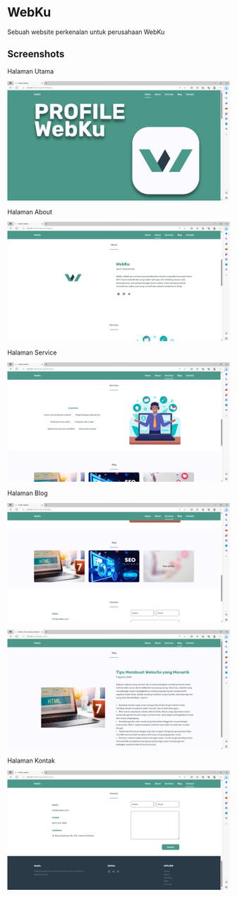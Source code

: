 # WebKu

Sebuah website perkenalan untuk perusahaan WebKu


## Screenshots

Halaman Utama

![App Screenshot](img/ss1.png)

Halaman About

![App Screenshot](img/ss2.png)

Halaman Service

![App Screenshot](img/ss3.png)

Halaman Blog

![App Screenshot](img/ss4.png)

![App Screenshot](img/ss5.png)


Halaman Kontak

![App Screenshot](img/ss6.png)

